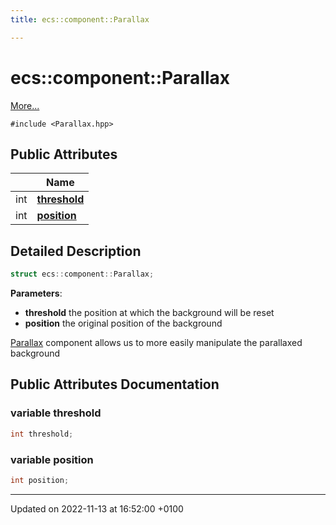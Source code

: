 ```yaml
---
title: ecs::component::Parallax

---
```


# ecs::component::Parallax



 [More...](#detailed-description)


`#include <Parallax.hpp>`

## Public Attributes

|                | Name           |
| -------------- | -------------- |
| int | **[threshold](Classes/structecs_1_1component_1_1_parallax.md#variable-threshold)**  |
| int | **[position](Classes/structecs_1_1component_1_1_parallax.md#variable-position)**  |

## Detailed Description

```cpp
struct ecs::component::Parallax;
```


**Parameters**: 

  * **threshold** the position at which the background will be reset 
  * **position** the original position of the background 


[Parallax](Classes/structecs_1_1component_1_1_parallax.md) component allows us to more easily manipulate the parallaxed background 

## Public Attributes Documentation

### variable threshold

```cpp
int threshold;
```


### variable position

```cpp
int position;
```


-------------------------------

Updated on 2022-11-13 at 16:52:00 +0100